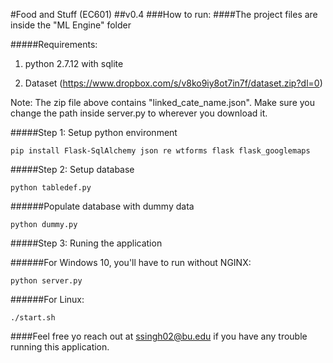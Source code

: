 #Food and Stuff (EC601)
##v0.4 
###How to run:
####The project files are inside the "ML Engine" folder

#####Requirements: 

1. python 2.7.12 with sqlite

2. Dataset (https://www.dropbox.com/s/v8ko9iy8ot7in7f/dataset.zip?dl=0)

Note: The zip file above contains "linked_cate_name.json". Make sure you change the path inside server.py to wherever you download it.

#####Step 1: Setup python environment
```
pip install Flask-SqlAlchemy json re wtforms flask flask_googlemaps
```

#####Step 2: Setup database
```
python tabledef.py
```

######Populate database with dummy data
```
python dummy.py
```

#####Step 3: Runing the application

######For Windows 10, you'll have to run without NGINX: 
```
python server.py
```
######For Linux: 
```
./start.sh
```

####Feel free yo reach out at ssingh02@bu.edu if you have any trouble running this application.
